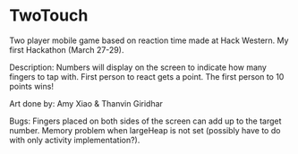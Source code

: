 # TwoTouch

Two player mobile game based on reaction time made at Hack Western. My first Hackathon (March 27-29).


Description: Numbers will display on the screen to indicate how many fingers to tap with. First person to react gets a point.
The first person to 10 points wins!

Art done by: Amy Xiao & Thanvin Giridhar


Bugs: 
  Fingers placed on both sides of the screen can add up to the target number. 
  Memory problem when largeHeap is not set (possibly have to do with only activity implementation?).

